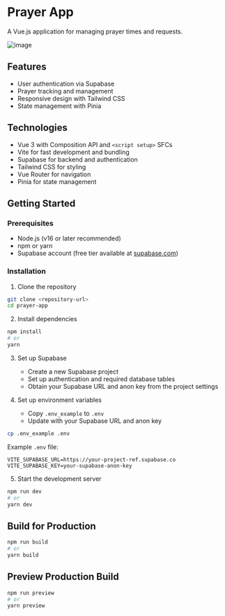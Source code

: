 # Prayer App

A Vue.js application for managing prayer times and requests.

![image](https://github.com/user-attachments/assets/ce29a69c-b7d1-4db8-9a56-a97a66f2a3d5)


## Features

- User authentication via Supabase
- Prayer tracking and management
- Responsive design with Tailwind CSS
- State management with Pinia

## Technologies

- Vue 3 with Composition API and `<script setup>` SFCs
- Vite for fast development and bundling
- Supabase for backend and authentication
- Tailwind CSS for styling
- Vue Router for navigation
- Pinia for state management

## Getting Started

### Prerequisites

- Node.js (v16 or later recommended)
- npm or yarn
- Supabase account (free tier available at [supabase.com](https://supabase.com))

### Installation

1. Clone the repository
```bash
git clone <repository-url>
cd prayer-app
```

2. Install dependencies
```bash
npm install
# or
yarn
```

3. Set up Supabase
   - Create a new Supabase project
   - Set up authentication and required database tables
   - Obtain your Supabase URL and anon key from the project settings

4. Set up environment variables
   - Copy `.env_example` to `.env`
   - Update with your Supabase URL and anon key

```bash
cp .env_example .env
```

Example `.env` file:
```
VITE_SUPABASE_URL=https://your-project-ref.supabase.co
VITE_SUPABASE_KEY=your-supabase-anon-key
```

5. Start the development server
```bash
npm run dev
# or
yarn dev
```

## Build for Production

```bash
npm run build
# or
yarn build
```

## Preview Production Build

```bash
npm run preview
# or
yarn preview
```
